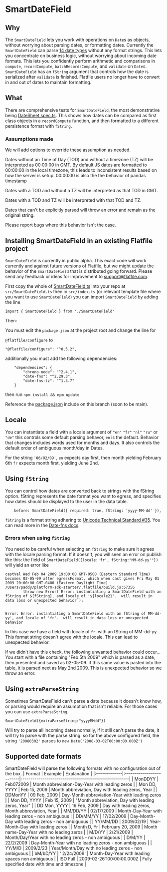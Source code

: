 # SmartDateField

## Why

The `SmartDateField` lets you work with operations on `Date`s as objects, without worrying about parsing dates, or formatting dates.  Currently the `SmartDateField` can parse [14 date types](./SmartDateField.spec.ts#L221-L235) without any format strings.  This lets you concentrate on business logic, without worrying about incoming date formats.  This lets you confidently perform arithmetic and comparisons in `compute`, `recordCompute`, `batchRecordsCompute`, and `validate` on `Date`s.  `SmartDateField` has an `fString` argument that controls how the date is serialized after `validate` is finished.  Flatfile users no longer have to convert in and out of dates to maintain formatting.

## What

There are comprehensive tests for `SmartDateField`, the most demonstrative being [DateSheet.spec.ts](./DateSheet.spec.ts).  This shows how dates can be compared as first class objects in a `recordCompute` function, and then formatted to a different persistence format with `fString`.


### Assumptions made

We will add options to override these assumption as needed.

Dates without an Time of Day (TOD) and without a timezone (TZ)  will be interpreted as 00:00:00 in GMT.  By default JS dates are formatted to 00:00:00 in the local timezone, this leads to inconsistent results based on how the server is setup.  00:00:00 is also the the behavior of pandas timestamp

Dates with a TOD and without a TZ will be interpreted as that TOD in GMT.

Dates with a TOD and TZ will be interpreted with that TOD and TZ.

Dates that can't be explicitly parsed will throw an error and remain as the original string.

Please report bugs where this behavior isn't the case.

## Installing SmartDateField in an existing Flatfile project

`SmartDateField` is currently in public alpha.  This exact code will work currently and against future versions of Flatfile, but we might update the behavior of the `SmartDateField` that is distributed going forward.  Please send any feedback or ideas for improvement to support@flatfile.com.

First copy the whole of [SmartDateField.ts](./SmartDateField.ts) into your repo at `src/SmartDateField.ts`  then in `src/index.ts` (or relevant template file where you want to use `SmartDateField`) you can import `SmartDateField` by adding the line

`import { SmartDateField } from './SmartDateField'`

Then:


You must edit the `package.json` at the project root and 
change the line for

 `@flatfile/configure`
to 

`"@flatfile/configure": "^0.5.2",`

additionally you must add the following dependencies:
```
    "dependencies": {
        "chrono-node": "^2.4.1",
        "date-fns": "^2.29.3",
        "date-fns-tz": "^1.3.7"
    }
```

then run `npm install && npm update`

Reference the [package.json](../../package.json) include on this branch (soon to be main).

## Locale
You can instantiate a field with a locale argument of `"en"` `"fr"` `"nl"` `"ru"` or `"de"` this controls some default parsing behavor, `en` is the default.  Behavior that changes includes words used for months and days.  It also controls the default order of ambiguous month/day in Dates.

For the string `'06/02/09'`, `en` expects day first, then month yielding February 6th
                             `fr` expects month first, yielding June 2nd.

## Using `fString`

You can control how dates are converted back to strings with the fString option. fString represents the date format you want to egress, and specifies how dates should be displayed to the user in the data table.


```
    before: SmartDateField({ required: true, fString: 'yyyy-MM-dd' }),
```

`fString` is a format string adhering to [Unicode Technical Standard #35](https://www.unicode.org/reports/tr35/tr35-dates.html#Date_Field_Symbol_Table).  You can read more in the [Date-fns docs](https://date-fns.org/v2.29.3/docs/format).


### Errors when using `fString`

You need to be careful when selecting an `fString` to make sure it agrees with the locale parsing format.  If it doesn't, you will seen an error on publish like this: 
the field of `SmartDateField({locale:'fr', fString:"MM-dd-yy'"})` will yield an error like

```
castVal Wed Feb 04 2009 19:00:00 GMT-0500 (Eastern Standard Time) becomes 02-05-09 after egressFormat, which when cast gives Fri May 01 2009 20:00:00 GMT-0400 (Eastern Daylight Time)
/Users/paddy/platform-sdk-starter/.flatfile/build.js:57356
        throw new Error(`Error: instantiating a SmartDateField with an fString of ${fString}, and locale of '${locale2}'.  will result in data loss or unexpected behavior`);
              ^

Error: Error: instantiating a SmartDateField with an fString of MM-dd-yy', and locale of 'fr'.  will result in data loss or unexpected behavior
```

In this case we have a field with locale of `fr`.  with an fString of MM-dd-yy.  This format string doesn't agree with the locale.  This can lead to unexpected behavior.

If we didn't have this check, the following unwanted behavior could occur...
You start with a file containing "Feb 5th 2009" which is parsed as a date, then presented and saved as 02-05-09.  if this same value is pasted into the table, it is parsed next as May 2nd 2009.  This is unexpected behavior so we throw an error.



## Using `extraParseString`
Sometimes SmartDateField can't parse a date because it doesn't know how, or parsing would require an assumption that isn't reliable.  For those cases you can use `extraParseString`.
```
SmartDateField({extraParseString:"yyyyMMdd"})
```
Will try to parse all incoming dates normally, if it still can't parse the date, it will try to parse with the parse string. so for the above configured field, the string `'20080302'` parses to `new Date('2008-03-02T00:00:00.000Z')`


## Supported date formats
SmartDateField will parse the following formats with no configuration out of the box.
| Format       | Example                  | Explanation                                          |
|:-------------|:-------------------------|------------------------------------------------------|
| MonDDYY      | Feb072009                | Month abbreviation-Day-Year with leading zeros       |
| Mon DD, YYYY | Feb 15, 2009             | Month abbreviation, Day with leading zeros, Year     |
| DDMonYY      | 09 Feb, 2009             | Day-Month abbreviation-Year with leading zeros       |
| Mon DD, YYYY | Feb 15, 2009             | "Month abbreviation, Day with leading zeros, Year"   |
| DD Mon, YYYY | 16 Feb, 2009             | Day with leading zeros, Month abbreviation, Year     |
| MM/DD/YY     | 02/17/2009               | Month-Day-Year with leading zeros - non ambiguous    |
| DD/MM/YY     | 17/02/2009               | Day-Month-Day with leading zeros - non ambiguous     |
| YY/MM/DD     | 2009/02/19               | Year-Month-Day with leading zeros                    |
| Month D, Yr  | February 20, 2009        | Month name-Day-Year with no leading zeros            |
| M/D/YY       | 2/21/2009                | Month/Day/Year with no leading zeros - non ambiguous |
| D/M/YY       | 22/2/2009                | Day-Month-Year with no leading zeros - non ambiguous |
| YY/M/D       | 2009/2/23                | Year/Month/Day with no leading zeros - non ambiguous |
| bM/bD/YY     | ' 2/24/2009'             | Month-Day-Year with leading spaces non ambiguous     |
| ISO Full     | 2009-02-26T00:00:00.000Z | Fully specified date with time and timezone          |


